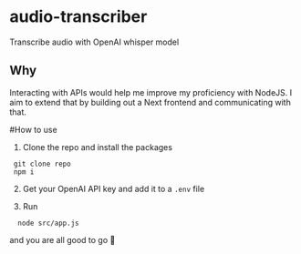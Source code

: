 # audio-transcriber

Transcribe audio with OpenAI whisper model

## Why

Interacting with APIs would help me improve my proficiency with NodeJS. I aim to extend that
by building out a Next frontend and communicating with that.

#How to use
1. Clone the repo and install the packages

```
 git clone repo
 npm i
```

2. Get your OpenAI API key and add it to a `.env` file

3. Run

```
  node src/app.js
```

and you are all good to go 🚀
